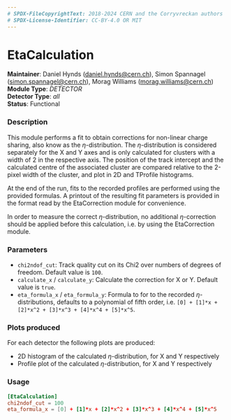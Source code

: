 ```yaml
---
# SPDX-FileCopyrightText: 2018-2024 CERN and the Corryvreckan authors
# SPDX-License-Identifier: CC-BY-4.0 OR MIT
---
```

# EtaCalculation
**Maintainer**: Daniel Hynds (<daniel.hynds@cern.ch>), Simon Spannagel (<simon.spannagel@cern.ch>), Morag Williams (<morag.williams@cern.ch>)  
**Module Type**: *DETECTOR*  
**Detector Type**: *all*  
**Status**: Functional  

### Description
This module performs a fit to obtain corrections for non-linear charge sharing, also know as the $`\eta`$-distribution. 
The $`\eta`$-distribution is considered separately for the X and Y axes and is only calculated for clusters with a width of 2 in the respective axis.
The position of the track intercept and the calculated centre of the associated cluster are compared relative to the 2-pixel width of the cluster, and plot in 2D and TProfile histograms.

At the end of the run, fits to the recorded profiles are performed using the provided formulas. 
A printout of the resulting fit parameters is provided in the format read by the EtaCorrection module for convenience.

In order to measure the correct $`\eta`$-distribution, no additional $`\eta`$-correction should be applied before this calculation, i.e. by using the EtaCorrection module.

### Parameters
* `chi2ndof_cut`: Track quality cut on its Chi2 over numbers of degrees of freedom. Default value is `100`.
* `calculate_x` / `calculate_y`: Calculate the correction for X or Y. Default value is `true`.
* `eta_formula_x` / `eta_formula_y`: Formula to for to the recorded $`\eta`$-distributions, defaults to a polynomial of fifth order, i.e. `[0] + [1]*x + [2]*x^2 + [3]*x^3 + [4]*x^4 + [5]*x^5`.

### Plots produced
For each detector the following plots are produced:

* 2D histogram of the calculated $`\eta`$-distribution, for X and Y respectively
* Profile plot of the calculated $`\eta`$-distribution, for X and Y respectively

### Usage
```toml
[EtaCalculation]
chi2ndof_cut = 100
eta_formula_x = [0] + [1]*x + [2]*x^2 + [3]*x^3 + [4]*x^4 + [5]*x^5
```
